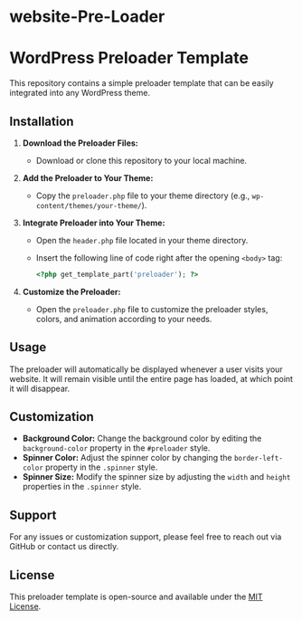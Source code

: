# website-Pre-Loader


# WordPress Preloader Template

This repository contains a simple preloader template that can be easily integrated into any WordPress theme.

## Installation

1. **Download the Preloader Files:**

   - Download or clone this repository to your local machine.

2. **Add the Preloader to Your Theme:**

   - Copy the `preloader.php` file to your theme directory (e.g., `wp-content/themes/your-theme/`).

3. **Integrate Preloader into Your Theme:**

   - Open the `header.php` file located in your theme directory.
   - Insert the following line of code right after the opening `<body>` tag:

     ```php
     <?php get_template_part('preloader'); ?>
     ```

4. **Customize the Preloader:**

   - Open the `preloader.php` file to customize the preloader styles, colors, and animation according to your needs.

## Usage

The preloader will automatically be displayed whenever a user visits your website. It will remain visible until the entire page has loaded, at which point it will disappear.

## Customization

- **Background Color:** Change the background color by editing the `background-color` property in the `#preloader` style.
- **Spinner Color:** Adjust the spinner color by changing the `border-left-color` property in the `.spinner` style.
- **Spinner Size:** Modify the spinner size by adjusting the `width` and `height` properties in the `.spinner` style.

## Support

For any issues or customization support, please feel free to reach out via GitHub or contact us directly.

## License

This preloader template is open-source and available under the [MIT License](LICENSE).
